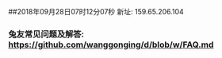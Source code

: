##2018年09月28日07时12分07秒 新址: 159.65.206.104
### 兔友常见问题及解答: https://github.com/wanggonging/d/blob/w/FAQ.md
